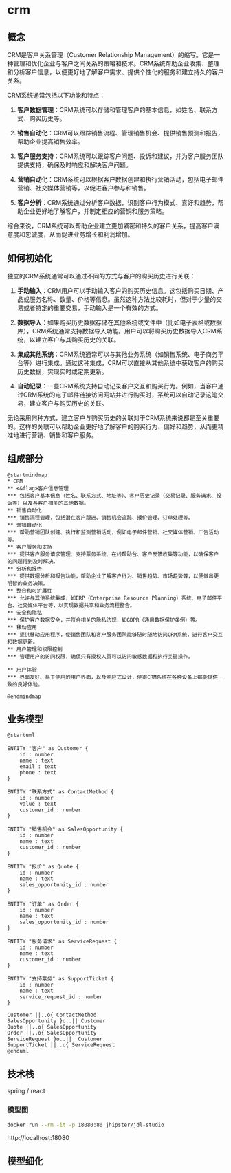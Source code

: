 # crm

## 概念

CRM是客户关系管理（Customer Relationship Management）的缩写。它是一种管理和优化企业与客户之间关系的策略和技术。CRM系统帮助企业收集、整理和分析客户信息，以便更好地了解客户需求、提供个性化的服务和建立持久的客户关系。

CRM系统通常包括以下功能和特点：

1. **客户数据管理**：CRM系统可以存储和管理客户的基本信息，如姓名、联系方式、购买历史等。

2. **销售自动化**：CRM可以跟踪销售流程、管理销售机会、提供销售预测和报告，帮助企业提高销售效率。

3. **客户服务支持**：CRM系统可以跟踪客户问题、投诉和建议，并为客户服务团队提供支持，确保及时响应和解决客户问题。

4. **营销自动化**：CRM系统可以根据客户数据创建和执行营销活动，包括电子邮件营销、社交媒体营销等，以促进客户参与和销售。

5. **客户分析**：CRM系统通过分析客户数据，识别客户行为模式、喜好和趋势，帮助企业更好地了解客户，并制定相应的营销和服务策略。

综合来说，CRM系统可以帮助企业建立更加紧密和持久的客户关系，提高客户满意度和忠诚度，从而促进业务增长和利润增加。

## 如何初始化

独立的CRM系统通常可以通过不同的方式与客户的购买历史进行关联：

1. **手动输入**：CRM用户可以手动输入客户的购买历史信息。这包括购买日期、产品或服务名称、数量、价格等信息。虽然这种方法比较耗时，但对于少量的交易或者特定的重要交易，手动输入是一个有效的方式。

2. **数据导入**：如果购买历史数据存储在其他系统或文件中（比如电子表格或数据库），CRM系统通常支持数据导入功能。用户可以将购买历史数据导入CRM系统，以建立客户与其购买历史的关联。

3. **集成其他系统**：CRM系统通常可以与其他业务系统（如销售系统、电子商务平台等）进行集成。通过这种集成，CRM可以直接从其他系统中获取客户的购买历史数据，实现实时或定期更新。

4. **自动记录**：一些CRM系统支持自动记录客户交互和购买行为。例如，当客户通过CRM系统的电子邮件链接访问网站并进行购买时，系统可以自动记录这笔交易，建立客户与购买历史的关联。

无论采用何种方式，建立客户与购买历史的关联对于CRM系统来说都是至关重要的。这样的关联可以帮助企业更好地了解客户的购买行为、偏好和趋势，从而更精准地进行营销、销售和客户服务。

## 组成部分

```plantuml
@startmindmap
* CRM
** <&flag>客户信息管理
*** 包括客户基本信息（姓名、联系方式、地址等）、客户历史记录（交易记录、服务请求、投诉等）以及与客户相关的其他数据。
** 销售自动化
*** 销售流程管理，包括潜在客户跟进、销售机会追踪、报价管理、订单处理等。
** 营销自动化
*** 帮助营销团队创建、执行和监测营销活动，例如电子邮件营销、社交媒体营销、广告活动等。
** 客户服务和支持
*** 提供客户服务请求管理、支持票务系统、在线帮助台、客户反馈收集等功能，以确保客户的问题得到及时解决。
** 分析和报告
*** 提供数据分析和报告功能，帮助企业了解客户行为、销售趋势、市场趋势等，以便做出更明智的业务决策。
** 整合和可扩展性
*** 允许与其他系统集成，如ERP（Enterprise Resource Planning）系统、电子邮件平台、社交媒体平台等，以实现数据共享和业务流程整合。
** 安全和隐私
*** 保护客户数据安全，并符合相关的隐私法规，如GDPR（通用数据保护条例）等。
** 移动应用
*** 提供移动应用程序，使销售团队和客户服务团队能够随时随地访问CRM系统，进行客户交互和数据更新。
** 用户管理和权限控制
*** 管理用户的访问权限，确保只有授权人员可以访问敏感数据和执行关键操作。

** 用户体验
*** 界面友好、易于使用的用户界面，以及响应式设计，使得CRM系统在各种设备上都能提供一致的良好体验。

@endmindmap
```

## 业务模型

```plantuml
@startuml

ENTITY "客户" as Customer {
    id : number
    name : text
    email : text
    phone : text
}

ENTITY "联系方式" as ContactMethod {
    id : number
    value : text
    customer_id : number
}

ENTITY "销售机会" as SalesOpportunity {
    id : number
    name : text
    customer_id : number
}

ENTITY "报价" as Quote {
    id : number
    name : text
    sales_opportunity_id : number
}

ENTITY "订单" as Order {
    id : number
    name : text
    sales_opportunity_id : number
}

ENTITY "服务请求" as ServiceRequest {
    id : number
    name : text
    customer_id : number
}

ENTITY "支持票务" as SupportTicket {
    id : number
    name : text
    service_request_id : number
}

Customer ||..o{ ContactMethod
SalesOpportunity }o..|| Customer
Quote ||..o{ SalesOpportunity
Order ||..o{ SalesOpportunity
ServiceRequest }o..||  Customer
SupportTicket ||..o{ ServiceRequest
@enduml
```

## 技术栈

spring / react

### 模型图

```bash
docker run --rm -it -p 18080:80 jhipster/jdl-studio
```

http://localhost:18080

## 模型细化
